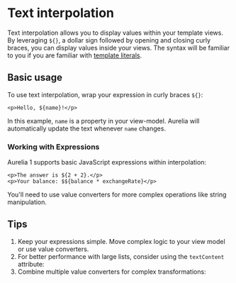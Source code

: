 # Text interpolation

Text interpolation allows you to display values within your template views. By leveraging `${}`, a dollar sign followed by opening and closing curly braces, you can display values inside your views. The syntax will be familiar to you if you are familiar with [template literals](https://developer.mozilla.org/en-US/docs/Web/JavaScript/Reference/Template\_literals).

## Basic usage

To use text interpolation, wrap your expression in curly braces `${}`:

```markup
<p>Hello, ${name}!</p>
```

In this example, `name` is a property in your view-model. Aurelia will automatically update the text whenever `name` changes.

### Working with Expressions

Aurelia 1 supports basic JavaScript expressions within interpolation:

```markup
<p>The answer is ${2 + 2}.</p>
<p>Your balance: $${balance * exchangeRate}</p>
```

You'll need to use value converters for more complex operations like string manipulation.

## Tips

1. Keep your expressions simple. Move complex logic to your view model or use value converters.
2. For better performance with large lists, consider using the `textContent` attribute:
3. Combine multiple value converters for complex transformations:
